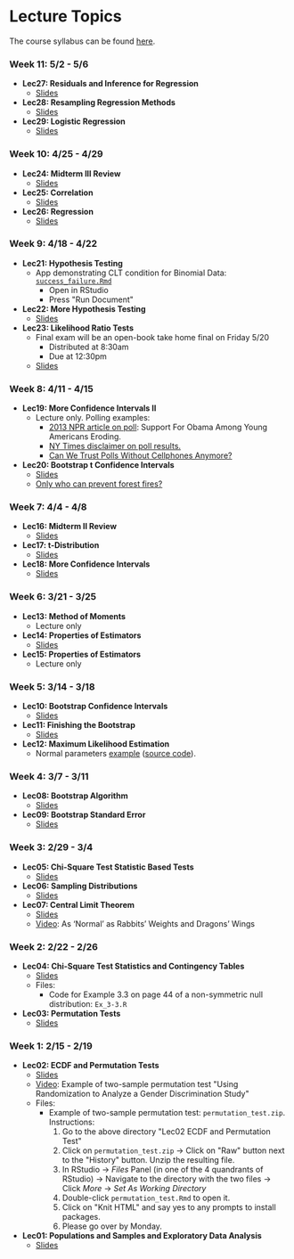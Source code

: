 # Lecture Topics

The course syllabus can be found [here](http://rudeboybert.github.io/pages/teaching/courses/MATH311/2016-02.html).





### Week 11: 5/2 - 5/6

* **Lec27: Residuals and Inference for Regression**
    + <a href="http://htmlpreview.github.io/?https://raw.githubusercontent.com/Middlebury-Theory-of-Statistics/Topics/master/Lec27%20Residuals%20and%20Inference%20for%20Regression/Lec27.html" target="_blank">Slides</a>
* **Lec28: Resampling Regression Methods**
    + <a href="http://htmlpreview.github.io/?https://raw.githubusercontent.com/Middlebury-Theory-of-Statistics/Topics/master/Lec28%20Resampling%20Regression%20Methods/Lec28.html" target="_blank">Slides</a>
* **Lec29: Logistic Regression**
    + <a href="http://htmlpreview.github.io/?https://raw.githubusercontent.com/Middlebury-Theory-of-Statistics/Topics/master/Lec29%20Logistic%20Regression/Lec29.html" target="_blank">Slides</a>










### Week 10: 4/25 - 4/29

* **Lec24: Midterm III Review**
    + <a href="http://htmlpreview.github.io/?https://raw.githubusercontent.com/Middlebury-Theory-of-Statistics/Topics/master/Lec24%20Midterm%20III%20Review/Lec24.html" target="_blank">Slides</a>
* **Lec25: Correlation**
    + <a href="http://htmlpreview.github.io/?https://raw.githubusercontent.com/Middlebury-Theory-of-Statistics/Topics/master/Lec25%20Correlation/Lec25.html" target="_blank">Slides</a>
* **Lec26: Regression**
    + <a href="http://htmlpreview.github.io/?https://raw.githubusercontent.com/Middlebury-Theory-of-Statistics/Topics/master/Lec26%20Regression/Lec26.html" target="_blank">Slides</a>





### Week 9: 4/18 - 4/22

* **Lec21: Hypothesis Testing**
    + App demonstrating CLT condition for Binomial Data: [`success_failure.Rmd`](https://raw.githubusercontent.com/Middlebury-Theory-of-Statistics/Topics/master/Lec21%20Hypothesis%20Testing/success_failure.Rmd)
        + Open in RStudio
        + Press "Run Document"
* **Lec22: More Hypothesis Testing**
    + <a href="http://htmlpreview.github.io/?https://raw.githubusercontent.com/Middlebury-Theory-of-Statistics/Topics/master/Lec22%20More%20Hypothesis%20Testing/Lec22.html" target="_blank">Slides</a>
* **Lec23: Likelihood Ratio Tests**
    + Final exam will be an open-book take home final on Friday 5/20
        + Distributed at 8:30am
        + Due at 12:30pm
    + <a href="http://htmlpreview.github.io/?https://raw.githubusercontent.com/Middlebury-Theory-of-Statistics/Topics/master/Lec23%20Likelihood%20Ratio%20Test/Lec23.html" target="_blank">Slides</a>






### Week 8: 4/11 - 4/15

* **Lec19: More Confidence Intervals II**
    + Lecture only. Polling examples:
        + <a href="http://www.npr.org/sections/itsallpolitics/2013/12/04/248793753/poll-support-for-obama-among-young-americans-eroding" target="_blank">2013 NPR article on poll</a>: Support For Obama Among Young Americans Eroding.
        + <a href="http://www.nytimes.com/interactive/2016/04/05/us/elections/wisconsin-democratic-primary-exit-polls.html" target="_blank">NY Times disclaimer on poll results.</a>
        + <a href="http://www.huffingtonpost.com/brian-stryker/can-we-trust-polls-withou_b_4880127.html" target="_blank">Can We Trust Polls Without Cellphones Anymore?</a>
* **Lec20: Bootstrap t Confidence Intervals**
    + <a href="http://htmlpreview.github.io/?https://raw.githubusercontent.com/Middlebury-Theory-of-Statistics/Topics/master/Lec20%20Bootstrap%20t%20Confidence%20Intervals/Lec20.html" target="_blank">Slides</a>
    + <a href="https://www.youtube.com/watch?v=wX1x7pfH8fw" target="_blank">Only who can prevent forest fires?</a>






### Week 7: 4/4 - 4/8

* **Lec16: Midterm II Review**
    + <a href="http://htmlpreview.github.io/?https://raw.githubusercontent.com/Middlebury-Theory-of-Statistics/Topics/master/Lec16%20Midterm%20II%20Review/Lec16.html" target="_blank">Slides</a>
* **Lec17: t-Distribution**
    + <a href="http://htmlpreview.github.io/?https://raw.githubusercontent.com/Middlebury-Theory-of-Statistics/Topics/master/Lec17%20t-Distribution/Lec17.html" target="_blank">Slides</a>
* **Lec18: More Confidence Intervals**
    + <a href="http://htmlpreview.github.io/?https://raw.githubusercontent.com/Middlebury-Theory-of-Statistics/Topics/master/Lec18%20More%20Confidence%20Intervals/Lec18.html" target="_blank">Slides</a>
    
    



### Week 6: 3/21 - 3/25

* **Lec13: Method of Moments**
    + Lecture only
* **Lec14: Properties of Estimators**
    + <a href="http://htmlpreview.github.io/?https://raw.githubusercontent.com/Middlebury-Theory-of-Statistics/Topics/master/Lec14%20Properties%20of%20Estimators/Lec14.html" target="_blank">Slides</a>
* **Lec15: Properties of Estimators**
    + Lecture only





### Week 5: 3/14 - 3/18

* **Lec10: Bootstrap Confidence Intervals**
    + <a href="http://htmlpreview.github.io/?https://raw.githubusercontent.com/Middlebury-Theory-of-Statistics/Topics/master/Lec10%20Bootstrap%20Confidence%20Intervals/Lec10.html" target="_blank">Slides</a>
* **Lec11: Finishing the Bootstrap**
    + <a href="http://htmlpreview.github.io/?https://raw.githubusercontent.com/Middlebury-Theory-of-Statistics/Topics/master/Lec11%20Finishing%20the%20Bootstrap/Lec11.html" target="_blank">Slides</a>
* **Lec12: Maximum Likelihood Estimation**
    + Normal parameters <a href="http://rpubs.com/rudeboybert/MATH311_Lec12" target="_blank">example</a> (<a href="https://raw.githubusercontent.com/Middlebury-Theory-of-Statistics/Topics/master/Lec12%20Maximum%20Likelihood/Lec12.Rmd" target="_blank">source code</a>).





### Week 4: 3/7 - 3/11

* **Lec08: Bootstrap Algorithm**
    + <a href="http://htmlpreview.github.io/?https://raw.githubusercontent.com/Middlebury-Theory-of-Statistics/Topics/master/Lec08%20Bootstrap%20Algorithm/Lec08.html" target="_blank">Slides</a>
* **Lec09: Bootstrap Standard Error**
    + <a href="http://htmlpreview.github.io/?https://raw.githubusercontent.com/Middlebury-Theory-of-Statistics/Topics/master/Lec09%20Bootstrap%20SE/Lec09.html" target="_blank">Slides</a>





### Week 3: 2/29 - 3/4

* **Lec05: Chi-Square Test Statistic Based Tests**
    + <a href="http://htmlpreview.github.io/?https://raw.githubusercontent.com/Middlebury-Theory-of-Statistics/Topics/master/Lec05%20Chi-Square%20Test%20Statistic%20Based%20Tests/Lec05.html#1" target="_blank">Slides</a>
* **Lec06: Sampling Distributions**
    + <a href="http://htmlpreview.github.io/?https://raw.githubusercontent.com/Middlebury-Theory-of-Statistics/Topics/master/Lec06%20Sampling%20Distributions/Lec06.html" target="_blank">Slides</a>
* **Lec07: Central Limit Theorem**
    + <a href="http://rpubs.com/rudeboybert/MATH311_Lec07" target="_blank">Slides</a>
    + <a href="http://www.nytimes.com/2013/09/24/science/as-normal-as-rabbits-weights-and-dragons-wings.html" target="_blank">Video</a>: As ‘Normal’ as Rabbits’ Weights and Dragons’ Wings





### Week 2: 2/22 - 2/26

* **Lec04: Chi-Square Test Statistics and Contingency Tables**
    + <a href="http://htmlpreview.github.io/?https://raw.githubusercontent.com/Middlebury-Theory-of-Statistics/Topics/master/Lec04%20Contingency%20Tables/Lec04.html#1" target="_blank">Slides</a>
    + Files:
        * Code for Example 3.3 on page 44 of a non-symmetric null distribution: `Ex_3-3.R`
* **Lec03: Permutation Tests**
    + <a href="http://htmlpreview.github.io/?https://raw.githubusercontent.com/Middlebury-Theory-of-Statistics/Topics/master/Lec03%20Permutation%20Test/Lec03.html" target="_blank">Slides</a>





### Week 1: 2/15 - 2/19

* **Lec02: ECDF and Permutation Tests**
    + <a href="http://htmlpreview.github.io/?https://raw.githubusercontent.com/Middlebury-Theory-of-Statistics/Topics/master/Lec02%20ECDF%20and%20Permutation%20Test/Lec02.html" target="_blank">Slides</a>
    + <a href="https://www.youtube.com/watch?v=2pHhjx9hyM4" target="_blank">Video</a>: Example of two-sample permutation test "Using Randomization to Analyze a Gender Discrimination Study"
    + Files:
        * Example of two-sample permutation test: `permutation_test.zip`. Instructions:
            1. Go to the above directory "Lec02 ECDF and Permutation Test"
            1. Click on `permutation_test.zip` -> Click on "Raw" button next to the "History" button. Unzip the resulting file.
            1. In RStudio -> *Files* Panel (in one of the 4 quandrants of RStudio) -> Navigate to the directory with the two files -> Click *More* -> *Set As Working Directory*
            1. Double-click `permutation_test.Rmd` to open it.
            1. Click on "Knit HTML" and say yes to any prompts to install packages.
            1. Please go over by Monday.
* **Lec01: Populations and Samples and Exploratory Data Analysis**
    + <a href="http://htmlpreview.github.io/?https://raw.githubusercontent.com/Middlebury-Theory-of-Statistics/Topics/master/Lec01%20Populations%20%26%20Samples%20and%20EDA/Lec01.html" target="_blank">Slides</a>
